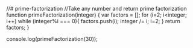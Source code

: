 //# prime-factorization
//Take any number and return prime factorization
function primeFactorization(integer) {
var factors = [];
	for (i=2; i<integer; i++)
    	while (integer%i === 0){
        factors.push(i);
        integer /= i;
        i=2;
        }
return factors;
}


console.log(primeFactorization(30));
